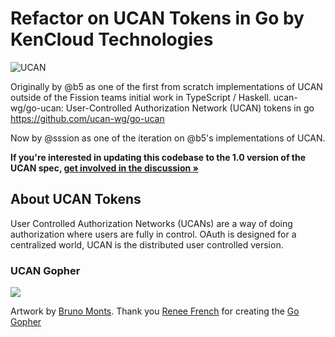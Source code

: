 # Refactor on UCAN Tokens in Go by KenCloud Technologies
![UCAN](https://img.shields.io/badge/UCAN-v0.7.0-blue)

Originally by @b5 as one of the first from scratch implementations of UCAN outside of the Fission teams initial work in TypeScript / Haskell.
ucan-wg/go-ucan: User-Controlled Authorization Network (UCAN) tokens in go
https://github.com/ucan-wg/go-ucan

Now by @sssion as one of the iteration on @b5's implementations of UCAN.

**If you're interested in updating this codebase to the 1.0 version of the UCAN spec, [get involved in the discussion »](https://github.com/orgs/ucan-wg/discussions/163)**

## About UCAN Tokens

User Controlled Authorization Networks (UCANs) are a way of doing authorization where users are fully in control. OAuth is designed for a centralized world, UCAN is the distributed user controlled version.

### UCAN Gopher

![](https://ipfs.runfission.com/ipfs/QmRFXjMjVNwnYki8jGwFBh3zcY5m7zo5oAcNoyS1PSgzAY/ucan-gopher.png)

Artwork by [Bruno Monts](https://www.instagram.com/bruno_monts). Thank you [Renee French](http://reneefrench.blogspot.com/) for creating the [Go Gopher](https://blog.golang.org/gopher)

